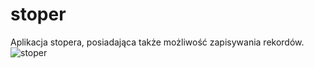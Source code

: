 # stoper

Aplikacja stopera, posiadająca także możliwość zapisywania rekordów.
![stoper](https://user-images.githubusercontent.com/116744786/198890553-37b6f764-401d-4137-8905-b4a59af436df.png)

